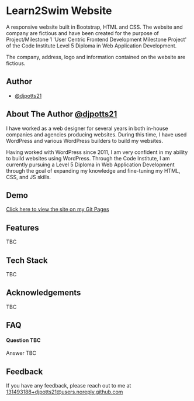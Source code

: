 
# Learn2Swim Website

A responsive website built in Bootstrap, HTML and CSS. The website and company are fictious and have been created for the purpose of Project/Milestone 1 'User Centric Frontend Development Milestone Project' of the Code Institute Level 5 Diploma in Web Application Development.

The company, address, logo and information contained on the website are fictious.


## Author
- [@djpotts21](https://github.com/djpotts21)


## About The Author [@djpotts21](https://github.com/djpotts21)
I have worked as a web designer for several years in both in-house companies and agencies producing websites. During this time, I have used WordPress and various WordPress builders to build my websites.

Having worked with WordPress since 2011, I am very confident in my ability to build websites using WordPress. Through the Code Institute, I am currently pursuing a Level 5 Diploma in Web Application Development through the goal of expanding my knowledge and fine-tuning my HTML, CSS, and JS skills.


## Demo

[Click here to view the site on my Git Pages](#)


## Features

TBC


## Tech Stack

TBC


## Acknowledgements

TBC

## FAQ

#### Question TBC

Answer TBC


## Feedback

If you have any feedback, please reach out to me at 131493188+djpotts21@users.noreply.github.com

